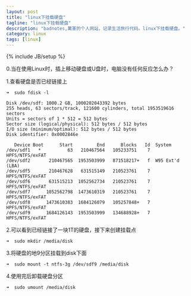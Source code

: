 ```yaml
---
layout: post
title: "linux下挂载硬盘"
tagline: "linux下挂载硬盘"
description: "badnotes,萬軍的个人网站，记录生活旅行代码。linux下挂载硬盘。"
category: linux
tags: [linux]
---
```

{% include JB/setup %}

0.当在使用Linux时，插上移动硬盘或U盘时，电脑没有任何反应怎么办？

1.查看硬盘是否已经链接上

	➜  sudo fdisk -l

	Disk /dev/sdf: 1000.2 GB, 1000202043392 bytes
	255 heads, 63 sectors/track, 121600 cylinders, total 1953519616 sectors
	Units = sectors of 1 * 512 = 512 bytes
	Sector size (logical/physical): 512 bytes / 512 bytes
	I/O size (minimum/optimal): 512 bytes / 512 bytes
	Disk identifier: 0x0002846e

	   Device Boot      Start         End      Blocks   Id  System
	/dev/sdf1   *          63   210467564   105233751    7  HPFS/NTFS/exFAT
	/dev/sdf2       210467565  1953503999   871518217+   f  W95 Ext'd (LBA)
	/dev/sdf5       210467628   631515149   210523761    7  HPFS/NTFS/exFAT
	/dev/sdf6       631515213  1052562734   210523761    7  HPFS/NTFS/exFAT
	/dev/sdf7      1052562798  1473610319   210523761    7  HPFS/NTFS/exFAT
	/dev/sdf8      1473610383  1684126079   105257848+   7  HPFS/NTFS/exFAT
	/dev/sdf9      1684126143  1953503999   134688928+   7  HPFS/NTFS/exFAT

2.可以看到已经链接了一块1T的硬盘，接下来创建挂载点

	➜  sudo mkdir /media/disk

3.将硬盘的地9分区挂载到disk下面

	➜  sudo mount -t ntfs-3g /dev/sdf9 /media/disk

4.使用完后卸载硬盘分区

	➜  sudo umount /media/disk
